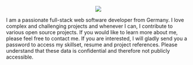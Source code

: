 <div align="center">
  <img src="https://source.unsplash.com/850x180/?code" align="center" />
</div>
<div>
  <p>
  I am a passionate full-stack web software developer from Germany. I love complex and challenging projects and whenever I can, I contribute to various open source   projects. If you would like to learn more about me, please feel free to contact me. If you are interested, I will gladly send you a password to access my     skillset, resume and project references. Please understand that these data is confidential and therefore not publicly accessible.
  </p>
</div>

